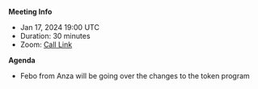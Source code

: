 **Meeting Info**
- Jan 17, 2024 19:00 UTC 
- Duration: 30 minutes
- Zoom: [Call Link](https://solana-foundation.zoom.us/j/85380657247?pwd=fAbUR8ri4wUwEESAqwc1wsc8BxazfI.1)

**Agenda**

- Febo from Anza will be going over the changes to the token program

